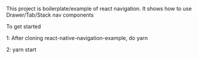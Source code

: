 This project is boilerplate/example of react navigation.
It shows how to use Drawer/Tab/Stack nav components 

To get started 

1: After cloning react-native-navigation-example, do  yarn 

2: yarn start
